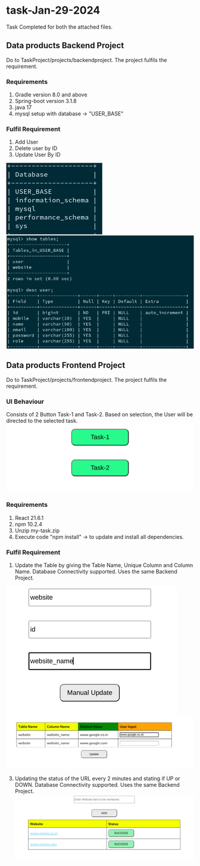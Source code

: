 # task-Jan-29-2024
Task Completed for both the attached files.

## Data products Backend Project
Do to TaskProject/projects/backendproject. The project fulfils the requirement.
### Requirements
1. Gradle version 8.0 and above
2. Spring-boot version 3.1.8
3. java 17
4. mysql setup with database -> "USER_BASE"

### Fulfil Requirement
1. Add User
2. Delete user by ID
3. Update User By ID

![plot](./images/img5.png)
![plot](./images/img6.png)

## Data products Frontend Project
Do to TaskProject/projects/frontendproject. The project fulfils the requirement.

### UI Behaviour
Consists of 2 Button Task-1 and Task-2. Based on selection, the User will be directed to the selected task.
![plot](./images/img1.png) 

### Requirements
1. React 21.6.1
2. npm 10.2.4
3. Unzip my-task.zip
4. Execute code "npm install" -> to update and install all dependencies.

### Fulfil Requirement
1. Update the Table by giving the Table Name, Unique Column and Column Name. Database Connectivity supported. Uses the same Backend Project.
   
![plot](./images/img2.png)
![plot](./images/img3.png)  
  
3. Updating the status of the URL every 2 minutes and stating if UP or DOWN. Database Connectivity supported. Uses the same Backend Project.
![plot](./images/img4.png)




